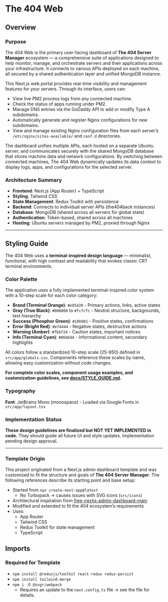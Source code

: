 # The 404 Web

## Overview

### Purpose

The 404 Web is the primary user-facing dashboard of **The 404 Server Manager** ecosystem — a comprehensive suite of applications designed to help monitor, manage, and orchestrate servers and their applications across your infrastructure. It connects to various APIs deployed on each machine, all secured by a shared authentication layer and unified MongoDB instance.

This Next.js web portal provides real-time visibility and management features for your servers. Through its interface, users can:

- View live PM2 process logs from any connected machine.
- Check the status of apps running under PM2.
- Manage DNS entries via the GoDaddy API to add or modify Type A subdomains.
- Automatically generate and register Nginx configurations for new subdomains.
- View and manage existing Nginx configuration files from each server’s `/etc/nginx/sites-available/` and `conf.d` directories.

The dashboard unifies multiple APIs, each hosted on a separate Ubuntu server, and communicates securely with the shared MongoDB database that stores machine data and network configurations. By switching between connected machines, The 404 Web dynamically updates its data context to display logs, apps, and configurations for the selected server.

### Architecture Summary

- **Frontend**: Next.js (App Router) + TypeScript
- **Styling**: Tailwind CSS
- **State Management**: Redux Toolkit with persistence
- **Backend**: Connects to individual server APIs (the404back instances)
- **Database**: MongoDB (shared across all servers for global state)
- **Authentication**: Token-based, shared across all machines
- **Hosting**: Ubuntu servers managed by PM2, proxied through Nginx

---

## Styling Guide

The 404 Web uses a **terminal-inspired design language** — minimalist, functional, with high contrast and readability that evokes classic CRT terminal environments.

### Color Palette

The application uses a fully implemented terminal-inspired color system with a 10-step scale for each color category:

- **Brand (Terminal Orange)**: `#e95420` - Primary actions, links, active states
- **Gray (True Black)**: `#000000` to `#fcfcfc` - Neutral structure, backgrounds, text hierarchy
- **Success (Phosphor Green)**: `#10b981` - Positive states, confirmations
- **Error (Bright Red)**: `#ef4444` - Negative states, destructive actions
- **Warning (Amber)**: `#fbbf24` - Caution states, important notices
- **Info (Terminal Cyan)**: `#06b6d4` - Informational content, secondary highlights

All colors follow a standardized 10-step scale (25-950) defined in `src/app/globals.css`. Components reference these scales by name, allowing easy customization without code changes.

**For complete color scales, component usage examples, and customization guidelines, see [docs/STYLE_GUIDE.md](./docs/STYLE_GUIDE.md).**

### Typography

**Font**: JetBrains Mono (monospace) - Loaded via Google Fonts in `src/app/layout.tsx`

### Implementation Status

**These design guidelines are finalized but NOT YET IMPLEMENTED in code.** They should guide all future UI and style updates. Implementation pending design approval.

---

### Template Origin

This project originated from a Next.js admin dashboard template and was customized to fit the structure and goals of **The 404 Server Manager**. The following references describe its starting point and base setup:

- Started from `npx create-next-app@latest`
  - No Turbopack → causes issues with SVG icons (`src/icons`)
- Architectural inspiration from [free-nextjs-admin-dashboard-main](https://tailadmin.com/download)
- Modified and extended to fit the 404 ecosystem’s requirements
- Uses:
  - App Router
  - Tailwind CSS
  - Redux Toolkit for state management
  - TypeScript

## Imports

### Required for Template

- `npm install @reduxjs/toolkit react-redux redux-persist`
- `npm install tailwind-merge`
- `npm i -D @svgr/webpack`
  - Requires an update to the `next.config.ts` file → see the file for details.
